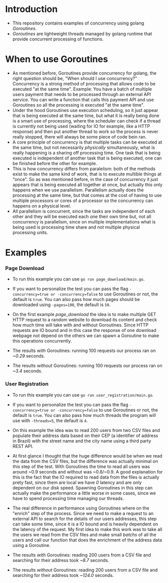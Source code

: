 # Introduction

- This repository contains examples of concurrency using golang *Goroutines*.
- *Goroutines* are lightweight threads managed by golang runtime that provide concurrent
processing of functions.

# When to use Goroutines
- As mentioned before, Goroutines provide concurrency for golang, the right question should be, "When should I use concurrency?"
Concurrency is a strong method of processing that allows code to be executed "at the same time".
Example: You have a batch of multiple users payment that needs to be processed through an external API service.
You can write a function that calls this payment API and use Goroutines so all the processing is executed
"at the same time".
- Under the hood Goroutines use execution scheduling, so it just appear that is being executed at the same time, but what
it is really being done is a smart use of processing, where the scheduler can check if a thread is currently not being used (waiting for IO for example, like a HTTP response) and then put another thread to work so the process is never really stopped, there will always be some piece of code bein ran.
- A core principle of concurrency is that multiple tasks can be executed at the same time, but not necessarily *physically* simultaneously, what is really happening is a sharing off processing time. One task that is being executed is independent of another task that is being executed, one can be finished before the other for example.
- This is how concurrency differs from paralelism: both of the methods exist to make the same kind of work, that is to execute multible things at "once". So as was mentioned before, in the case of concurrency it just appears that is being executed all together at once, but actually this only happens when we use parallelism. Parallelism actually does the processing at the same time, but that comes at the cost of having to use multiple processors or cores of a processor so the concurrency can happens on a physical level.
- All parallelism is concurrent, since the tasks are independent of each other and they will be executed each one their own time but, not all concurrency is parallelism, since on multiple implementations what is being used is processing time share and not multiple physical processing units.

# Examples

### Page Download
- To run this example you can use `go run page_download/main.go`.

- If you want to personalize the test you can pass the flag `-concurrency=true or -concurrency=false` to use Goroutines or not, the default is `true`. You can also pass how much pages should be downloaded using `-pages=100`, the default is `50`.

- On the first example *page_download* the idea is to make multiple GET HTTP request to a random website to download its content and check how much time will take
with and without Goroutines.
Since HTTP requests are IO bound and in this case the response of one download webpage not depend on the others we can spawn a Goroutine to make this operations
concurrently.

- The results *with* Goroutines: running 100 requests our process ran on *~0.29* seconds.
- The results *without* Goroutines: running 100 requests our process ran on *~3.4* seconds. 

### User Registration
- To run this example you can use `go run user_registration/main.go`.

- If you want to personalize the test you can pass the flag `-concurrency=true or -concurrency=false` to use Goroutines or not, the default is `true`. You can also pass how much threads the program will use with `-threads=5`, the default is `4`.

- On this example the idea was to read 200 users from two CSV files and populate their address data
based on their CEP (a identifier of address in Brazil) with the street name and the city name using a third party REST API.

- At first glance I thought that the huge difference would be when we read the data from the CSV files, 
but the difference was actually minimal on this step of the test. With Goroutines the time to read all users was around ~0.9 seconds and without was ~0.8/~0.9. A good explanation for this is the fact that the IO required to read data from the files is actually prety fast, since them are local we have *0* latency and are only dependent on our disk speed. Spawning Goroutines in this step can actually make the performance a little worse in some cases, since we have to spend processing time managing our threads.

- The real difference in performance using Goroutines where on the "enrich" step of the process. Since we need to make a
request to an external API to search for the details of our users addresses, this step can take some time, since it is a IO bound and is heavily dependent on the latency of the request. My first idea to make this work was to take all the users we read from the CSV files and make small *batchs* of all the users and call our function that does the enrichment of the address data using a Goroutine.

- The results *with* Goroutines: reading 200 users from a CSV file and searching for their address took *~8.7* seconds.
- The results *without* Goroutines: reading 200 users from a CSV file and searching for their address took *~124.0* seconds.
